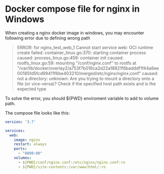 # Docker compose file for nginx in Windows

When creating a nginx docker image in windows, you may encounter following error due to defining wrong path 

> ERROR: for nginx_test_web_1  Cannot start service web: OCI runtime create failed: container_linux.go:370: starting container process caused: process_linux.go:459: container init caused: rootfs_linux.go:59: mounting "/conf/nginx.conf" to rootfs at "/var/lib/docker/overlay2/a753f7b016ca2d22a18821f6badddf1f44a6ee00185fd5fcd99411f6be403210/merged/etc/nginx/nginx.conf" caused: not a directory: unknown: Are you trying to mount a directory onto a file (or vice-versa)? Check if the specified host path exists and is the expected type

To solve the error, you should ${PWD} enviroment variable to add to volume path.

The compose file looks like this:

```yaml
version: '3.7'

services:
  web:
    image: nginx
    restart: always
    ports:
      - "8080:80"
    volumes:
      - ${PWD}/conf/nginx.conf:/etc/nginx/nginx.conf:ro
      - ${PWD}/site-contents:/var/www/html/:ro
```
